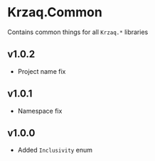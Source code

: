 ﻿# Krzaq.Common
Contains common things for all `Krzaq.*` libraries

## v1.0.2
* Project name fix

## v1.0.1
* Namespace fix

## v1.0.0
* Added `Inclusivity` enum
